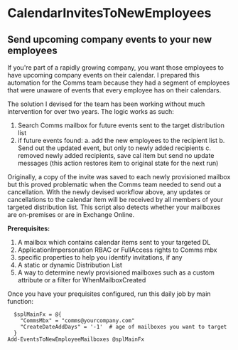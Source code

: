 # CalendarInvitesToNewEmployees

## Send upcoming company events to your new employees

If you're part of a rapidly growing company, you want those employees to have
upcoming company events on their calendar.  I prepared this automation for the
Comms team because they had a segment of employees that were unaware of
events that every employee has on their calendars.

The solution I devised for the team has been working without much intervention
for over two years.  The logic works as such:
1. Search Comms mailbox for future events sent to the target distribution list
2. if future events found:
  a. add the new employees to the recipient list
  b. Send out the updated event, but only to newly added recipients
  c. removed newly added recipients, save cal item but send no update messages
      (this action restores item to original state for the next run)

Originally, a copy of the invite was saved to each newly provisioned mailbox but
this proved problematic when the Comms team needed to send out a cancellation.
With the newly devised workflow above, any updates or cancellations to the calendar item
will be received by all members of your targeted distribution list.  This script
also detects whether your mailboxes are on-premises or are in Exchange Online.

**Prerequisites:**
1. A mailbox which contains calendar items sent to your targeted DL
2. ApplicationImpersonation RBAC or FullAccess rights to Comms mbx
3. specific properties to help you identify invitations, if any
4. A static or dynamic Distribution List
4. A way to determine newly provisioned mailboxes such as a custom attribute or
   a filter for WhenMailboxCreated

Once you have your prequisites configured, run this daily job by main function:

```
  $splMainFx = @{
    "CommsMbx" = "comms@yourcompany.com"
    "CreateDateAddDays" = '-1'  # age of mailboxes you want to target
  }
Add-EventsToNewEmployeeMailboxes @splMainFx
```
